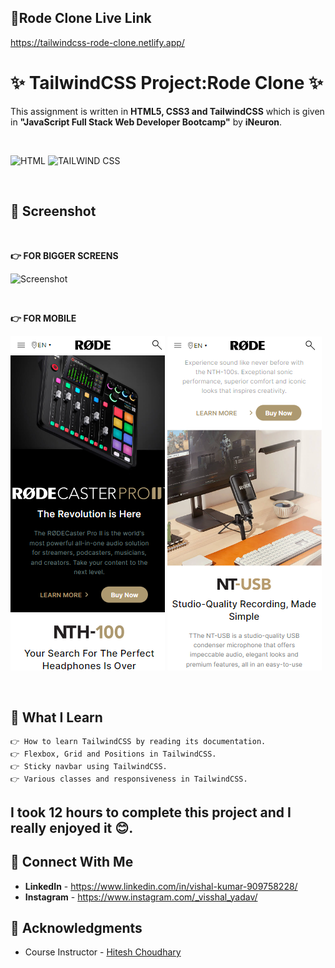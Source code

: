 ## 🔗Rode Clone Live Link
https://tailwindcss-rode-clone.netlify.app/

# ✨ TailwindCSS Project:Rode Clone ✨
This assignment is written in **HTML5, CSS3 and TailwindCSS** which is given in **"JavaScript Full Stack Web Developer Bootcamp"** by **iNeuron**.

<br>

![HTML](https://img.shields.io/badge/html5%20-%23E34F26.svg?&style=for-the-badge&logo=html5&logoColor=white) ![TAILWIND CSS](https://img.shields.io/badge/TailwindCSS%20-%231572B6.svg?&style=for-the-badge&logo=TailwindCSS\&logoColor=white)

<br>

## 📌 Screenshot
<br>

**👉 FOR BIGGER SCREENS**

![Screenshot](./screenshots/screenshot1.png "Template Screenshot")

<br>

**👉 FOR MOBILE**
 
![Screenshot](./screenshots/screenshot2.png "Template Screenshot") ![Screenshot](./screenshots/screenshot3.png "Template Screenshot")

<br>    

## 📌 What I Learn

    👉 How to learn TailwindCSS by reading its documentation.
    👉 Flexbox, Grid and Positions in TailwindCSS.
    👉 Sticky navbar using TailwindCSS.
    👉 Various classes and responsiveness in TailwindCSS.

## I took 12 hours to complete this project and I really enjoyed it 😊.

## 💬 Connect With Me

- **LinkedIn** - https://www.linkedin.com/in/vishal-kumar-909758228/
- **Instagram** - https://www.instagram.com/_visshal_yadav/

## 📌 Acknowledgments

- Course Instructor - [Hitesh Choudhary](https://github.com/hiteshchoudhary)
